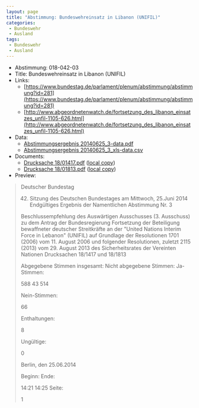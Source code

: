 ```yaml
---
layout: page
title: "Abstimmung: Bundeswehreinsatz in Libanon (UNIFIL)"
categories:
 - Bundeswehr
 - Ausland
tags:
 - Bundeswehr
 - Ausland
---
```


* Abstimmung: 018-042-03
* Title: Bundeswehreinsatz in Libanon (UNIFIL)
* Links: 
    * [https://www.bundestag.de/parlament/plenum/abstimmung/abstimmung?id=281](https://www.bundestag.de/parlament/plenum/abstimmung/abstimmung?id=281)
    * [http://www.abgeordnetenwatch.de/fortsetzung_des_libanon_einsatzes_unfil-1105-626.html](http://www.abgeordnetenwatch.de/fortsetzung_des_libanon_einsatzes_unfil-1105-626.html)
* Data: 
    * [Abstimmungsergebnis 20140625_3-data.pdf](/res/abstimmungsliste/20140625_3-data.pdf)
    * [Abstimmungsergebnis 20140625_3_xls-data.csv](/res/abstimmungsliste/analyses/20140625_3_xls-data.csv)
* Documents: 
    * [Drucksache 18/01417.pdf](http://dip21.bundestag.de/dip21/btd/18/014/1801417.pdf) ([local copy](/res/abstimmungsdaten/018-042-03/1801417.pdf))
    * [Drucksache 18/01813.pdf](http://dip21.bundestag.de/dip21/btd/18/018/1801813.pdf) ([local copy](/res/abstimmungsdaten/018-042-03/1801813.pdf))
* Preview: 
> Deutscher Bundestag
> 
> 42. Sitzung des Deutschen Bundestages
> am Mittwoch, 25.Juni 2014
> Endgültiges Ergebnis der Namentlichen Abstimmung Nr. 3
> 
> Beschlussempfehlung des Auswärtigen Ausschusses (3. Ausschuss) zu dem Antrag der
> Bundesregierung
> Fortsetzung der Beteiligung bewaffneter deutscher Streitkräfte an der "United Nations
> Interim Force in Lebanon" (UNIFIL) auf Grundlage der Resolutionen 1701 (2006) vom 11.
> August 2006 und folgender Resolutionen, zuletzt 2115 (2013) vom 29. August 2013 des
> Sicherheitsrates der Vereinten Nationen
> Drucksachen 18/1417 und 18/1813
> 
> Abgegebene Stimmen insgesamt:
> Nicht abgegebene Stimmen:
> Ja-Stimmen:
> 
> 588
> 43
> 514
> 
> Nein-Stimmen:
> 
> 66
> 
> Enthaltungen:
> 
> 8
> 
> Ungültige:
> 
> 0
> 
> Berlin, den 25.06.2014
> 
> Beginn:
> Ende:
> 
> 14:21
> 14:25
> Seite:
> 
> 1
> 
> 
